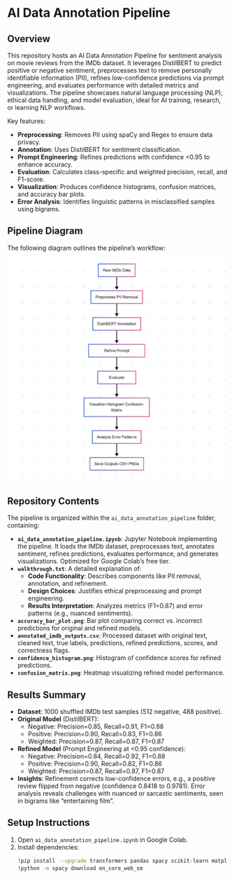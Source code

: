 # AI Data Annotation Pipeline
 
## Overview
This repository hosts an AI Data Annotation Pipeline for sentiment analysis on movie reviews from the IMDb dataset. It leverages DistilBERT to predict positive or negative sentiment, preprocesses text to remove personally identifiable information (PII), refines low-confidence predictions via prompt engineering, and evaluates performance with detailed metrics and visualizations. The pipeline showcases natural language processing (NLP), ethical data handling, and model evaluation, ideal for AI training, research, or learning NLP workflows.

Key features:
- **Preprocessing**: Removes PII using spaCy and Regex to ensure data privacy.  
- **Annotation**: Uses DistilBERT for sentiment classification. 
- **Prompt Engineering**: Refines predictions with confidence <0.95 to enhance accuracy.
- **Evaluation**: Calculates class-specific and weighted precision, recall, and F1-score. 
- **Visualization**: Produces confidence histograms, confusion matrices, and accuracy bar plots.
- **Error Analysis**: Identifies linguistic patterns in misclassified samples using bigrams.   

## Pipeline Diagram
The following diagram outlines the pipeline’s workflow:

![Pipeline Diagram](ai_data_annotation_pipeline/pipeline_diagram.jpg)

## Repository Contents
The pipeline is organized within the `ai_data_annotation_pipeline` folder, containing:
- **`ai_data_annotation_pipeline.ipynb`**: Jupyter Notebook implementing the pipeline. It loads the IMDb dataset, preprocesses text, annotates sentiment, refines predictions, evaluates performance, and generates visualizations. Optimized for Google Colab’s free tier.
- **`walkthrough.txt`**: A detailed explanation of:
  - **Code Functionality**: Describes components like PII removal, annotation, and refinement.
  - **Design Choices**: Justifies ethical preprocessing and prompt engineering.
  - **Results Interpretation**: Analyzes metrics (F1=0.87) and error patterns (e.g., nuanced sentiments).
- **`accuracy_bar_plot.png`**: Bar plot comparing correct vs. incorrect predictions for original and refined models.
- **`annotated_imdb_outputs.csv`**: Processed dataset with original text, cleaned text, true labels, predictions, refined predictions, scores, and correctness flags.
- **`confidence_histogram.png`**: Histogram of confidence scores for refined predictions.
- **`confusion_matrix.png`**: Heatmap visualizing refined model performance.

## Results Summary
- **Dataset**: 1000 shuffled IMDb test samples (512 negative, 488 positive).
- **Original Model** (DistilBERT):
  - Negative: Precision=0.85, Recall=0.91, F1=0.88
  - Positive: Precision=0.90, Recall=0.83, F1=0.86
  - Weighted: Precision=0.87, Recall=0.87, F1=0.87
- **Refined Model** (Prompt Engineering at <0.95 confidence):
  - Negative: Precision=0.84, Recall=0.92, F1=0.88
  - Positive: Precision=0.90, Recall=0.82, F1=0.86
  - Weighted: Precision=0.87, Recall=0.87, F1=0.87
- **Insights**: Refinement corrects low-confidence errors, e.g., a positive review flipped from negative (confidence 0.8418 to 0.9781). Error analysis reveals challenges with nuanced or sarcastic sentiments, seen in bigrams like “entertaining film”.

## Setup Instructions
1. Open `ai_data_annotation_pipeline.ipynb` in Google Colab.
2. Install dependencies:
   ```bash
   !pip install --upgrade transformers pandas spacy scikit-learn matplotlib seaborn torch datasets fsspec torchvision tqdm
   !python -m spacy download en_core_web_sm
